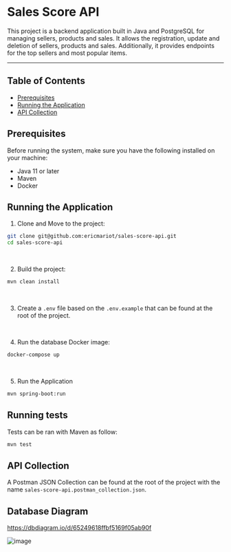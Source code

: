 # Sales Score API

This project is a backend application built in Java and PostgreSQL for managing sellers, products and sales. It allows the registration, update and deletion of sellers, products and sales.
Additionally, it provides endpoints for the top sellers and most popular items.

---

## Table of Contents
- [Prerequisites](#prerequisites)
- [Running the Application](#running-the-application)
- [API Collection](#api-collection)

## Prerequisites

Before running the system, make sure you have the following installed on your machine:
- Java 11 or later
- Maven
- Docker

## Running the Application

1. Clone and Move to the project:
```bash
git clone git@github.com:ericmariot/sales-score-api.git
cd sales-score-api
```

<br>

2. Build the project:
```bash
mvn clean install
```

<br>

3. Create a `.env` file based on the `.env.example` that can be found at the root of the project.

<br>

4. Run the database Docker image:
```bash
docker-compose up
```

<br>

5. Run the Application
```bash
mvn spring-boot:run
```

## Running tests

Tests can be ran with Maven as follow:
```bash
mvn test
```

## API Collection

A Postman JSON Collection can be found at the root of the project with the name `sales-score-api.postman_collection.json`.


## Database Diagram

https://dbdiagram.io/d/65249618ffbf5169f05ab90f

![image](https://github.com/user-attachments/assets/93e609d6-e37c-40af-a607-941f62a845f1)
